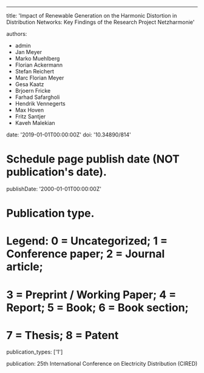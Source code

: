 ---
title: 'Impact of Renewable Generation on the Harmonic Distortion in Distribution Networks: Key Findings of the Research Project Netzharmonie'

authors:
  - admin
  - Jan Meyer
  - Marko Muehlberg
  - Florian Ackermann
  - Stefan Reichert
  - Marc Florian Meyer
  - Gesa Kaatz
  - Brjoern Fricke
  - Farhad Safargholi
  - Hendrik Vennegerts
  - Max Hoven
  - Fritz Santjer
  - Kaveh Malekian

date: '2019-01-01T00:00:00Z'
doi: '10.34890/814'

# Schedule page publish date (NOT publication's date).
publishDate: '2000-01-01T00:00:00Z'

# Publication type.
# Legend: 0 = Uncategorized; 1 = Conference paper; 2 = Journal article;
# 3 = Preprint / Working Paper; 4 = Report; 5 = Book; 6 = Book section;
# 7 = Thesis; 8 = Patent
publication_types: ['1']

publication: 25th International Conference on Electricity Distribution (CIRED)
